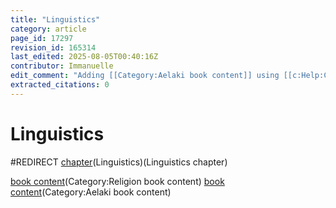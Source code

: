 ```yaml
---
title: "Linguistics"
category: article
page_id: 17297
revision_id: 165314
last_edited: 2025-08-05T00:40:16Z
contributor: Immanuelle
edit_comment: "Adding [[Category:Aelaki book content]] using [[c:Help:Cat-a-lot|Cat-a-lot]]"
extracted_citations: 0
---
```


# Linguistics

#REDIRECT [chapter](chapter)(Linguistics)(Linguistics chapter)

[book content](Category:Religion)(Category:Religion book content)
[book content](Category:Aelaki)(Category:Aelaki book content)
